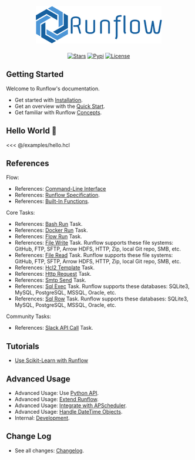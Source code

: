 <h1 align="center">
  <img alt="Runflow" src="/logo.png">
</h1>

<div align="center">

[![Stars](https://img.shields.io/github/stars/soasme/runflow?style=social)](https://github.com/soasme/runflow)
[![Pypi](https://img.shields.io/pypi/v/runflow?style=social)](https://pypi.org/project/runflow/)
[![License](https://img.shields.io/github/license/soasme/runflow?style=social)](https://github.com/soasme/runflow/blob/main/LICENSE)

</div>

## Getting Started

Welcome to Runflow's documentation.

* Get started with [Installation](installation.md).
* Get an overview with the [Quick Start](quickstart.md).
* Get familiar with Runflow [Concepts](concepts.md).

## Hello World 👋

<<< @/examples/hello.hcl

## References

Flow:

* References: [Command-Line Interface](cli.md)
* References: [Runflow Specification](flow-spec.md).
* References: [Built-In Functions](builtin-functions.md).

Core Tasks:

* References: [Bash Run](tasks/bash-run.md) Task.
* References: [Docker Run](tasks/docker-run.md) Task.
* References: [Flow Run](tasks/flow-run.md) Task.
* References: [File Write](tasks/file-write.md) Task. Runflow supports these file systems: GitHub, FTP, SFTP, Arrow HDFS, HTTP, Zip, local Git repo, SMB, etc.
* References: [File Read](tasks/file-read.md) Task. Runflow supports these file systems: GitHub, FTP, SFTP, Arrow HDFS, HTTP, Zip, local Git repo, SMB, etc.
* References: [Hcl2 Template](tasks/hcl2-template.md) Task.
* References: [Http Request](tasks/http-request.md) Task.
* References: [Smtp Send](tasks/smtp-send.md) Task.
* References: [Sql Exec](tasks/sql-exec.md) Task. Runflow supports these databases: SQLite3, MySQL, PostgreSQL, MSSQL, Oracle, etc.
* References: [Sql Row](tasks/sql-row.md) Task. Runflow supports these databases: SQLite3, MySQL, PostgreSQL, MSSQL, Oracle, etc.

Community Tasks:

* References: [Slack API Call](tasks/slack-api-call.md) Task.

## Tutorials

* [Use Scikit-Learn with Runflow](tutorials/sklearn-and-runflow.md)

## Advanced Usage

* Advanced Usage: Use [Python API](python-api.md).
* Advanced Usage: [Extend Runflow](extend-runflow.md).
* Advanced Usage: [Integrate with APScheduler](integrations/apscheduler.md).
* Advanced Usage: [Handle DateTime Objects](integrations/datetime.md).
* Internal: [Development](dev.md).

## Change Log

* See all changes: [Changelog](changelog.md).
